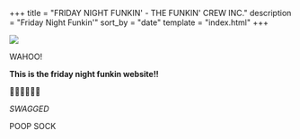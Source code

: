 +++
title = "FRIDAY NIGHT FUNKIN' - THE FUNKIN' CREW INC."
description = "Friday Night Funkin'"
sort_by = "date"
template = "index.html"
+++

![](https://thumbs.gfycat.com/DimpledHarshAdder.webp)

WAHOO!

**This is the friday night funkin website!!**

🥺😂😂😂😂😂

_SWAGGED_

POOP SOCK
